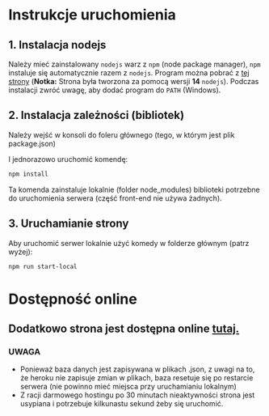 # Instrukcje uruchomienia

## 1. Instalacja nodejs
Należy mieć zainstalowany `nodejs` warz z `npm` (node package manager), `npm` instaluje się automatycznie razem z `nodejs`. Program można pobrać z [tej strony](https://nodejs.org) (**Notka:** Strona była tworzona za pomocą wersji **14** `nodejs`). Podczas instalacji zwróć uwagę, aby dodać program do `PATH` (Windows). 

## 2. Instalacja zależności (bibliotek)
Należy wejść w konsoli do foleru głównego (tego, w którym jest plik package.json)

I jednorazowo uruchomić komendę:

```bash
npm install
```

Ta komenda zainstaluje lokalnie (folder node_modules) biblioteki potrzebne do uruchomienia serwera (część front-end nie używa żadnych).

## 3. Uruchamianie strony
Aby uruchomić serwer lokalnie użyć komedy w folderze głównym (patrz wyżej):

```bash
npm run start-local
```

# Dostępność online

## Dodatkowo strona jest dostępna online [tutaj.](https://witty-shop.herokuapp.com)

### UWAGA
 - Ponieważ baza danych jest zapisywana w plikach .json, z uwagi na to, że heroku nie zapisuje zmian w plikach, baza resetuje się po restarcie serwera (nie powinno mieć miejsca przy uruchamianiu lokalnym)
 - Z racji darmowego hostingu po 30 minutach nieaktywności strona jest usypiana i potrzebuje kilkunastu sekund żeby się uruchomić.
